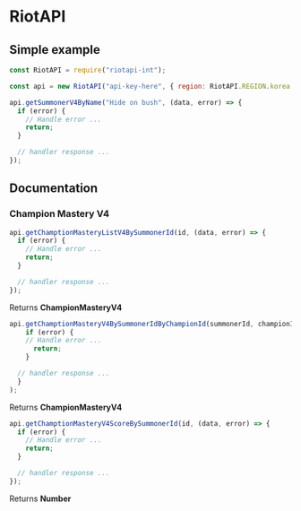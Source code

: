 # RiotAPI

## Simple example

```javascript
const RiotAPI = require("riotapi-int");

const api = new RiotAPI("api-key-here", { region: RiotAPI.REGION.korea });

api.getSummonerV4ByName("Hide on bush", (data, error) => {
  if (error) {
    // Handle error ...
    return;
  }

  // handler response ...
});
```

## Documentation

### Champion Mastery V4

```javascript
api.getChamptionMasteryListV4BySummonerId(id, (data, error) => {
  if (error) {
    // Handle error ...
    return;
  }

  // handler response ...
});
```

Returns **ChampionMasteryV4**


```javascript
api.getChamptionMasteryV4BySummonerIdByChampionId(summonerId, championId, (data, error) => {
    if (error) {
    // Handle error ...
      return;
    }

  // handler response ...
  }
);
```

Returns **ChampionMasteryV4**


```javascript
api.getChamptionMasteryV4ScoreBySummonerId(id, (data, error) => {
  if (error) {
    // Handle error ...
    return;
  }

  // handler response ...
});
```

Returns **Number**
